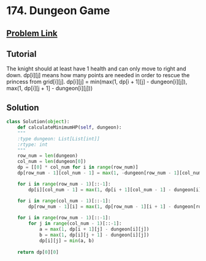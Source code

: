 # 174. Dungeon Game

## [Problem Link](https://leetcode.com/problems/dungeon-game/)

## Tutorial  
The knight should at least have 1 health and can only move to right and down.
dp[i][j] means how many points are needed in order to rescue the princess from grid[i][j].
dp[i][j] = min(max(1, dp[i + 1][j] - dungeon[i][j]), max(1, dp[i][j + 1] - dungeon[i][j]))


## Solution  
```python
class Solution(object):
    def calculateMinimumHP(self, dungeon):
	"""
	:type dungeon: List[List[int]]
	:rtype: int
	"""
	row_num = len(dungeon)
	col_num = len(dungeon[0])
	dp = [[0] * col_num for i in range(row_num)]
	dp[row_num - 1][col_num - 1] = max(1, -dungeon[row_num - 1][col_num - 1] + 1)

	for i in range(row_num - 1)[::-1]:
	    dp[i][col_num - 1] = max(1, dp[i + 1][col_num - 1] - dungeon[i][col_num - 1])

	for i in range(col_num - 1)[::-1]:
	    dp[row_num - 1][i] = max(1, dp[row_num - 1][i + 1] - dungeon[row_num - 1][i])
	    
	for i in range(row_num - 1)[::-1]:
	    for j in range(col_num - 1)[::-1]:
	        a = max(1, dp[i + 1][j] - dungeon[i][j])
	        b = max(1, dp[i][j + 1] - dungeon[i][j])
	        dp[i][j] = min(a, b)
	
	return dp[0][0]
```
